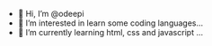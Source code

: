 - 👋 Hi, I’m @odeepi
- 👀 I’m interested in learn some coding languages...
- 🌱 I’m currently learning html, css and javascript ...

<!---
odeepi/odeepi is a ✨ special ✨ repository because its `README.md` (this file) appears on your GitHub profile.
You can click the Preview link to take a look at your changes.
--->
